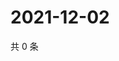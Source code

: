 # 2021-12-02

共 0 条

<!-- BEGIN WEIBO -->
<!-- 最后更新时间 Thu Dec 02 2021 14:17:40 GMT+0800 (China Standard Time) -->

<!-- END WEIBO -->
